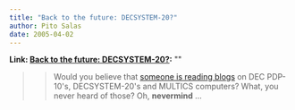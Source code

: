 ```yaml
---
title: "Back to the future: DECSYSTEM-20?"
author: Pito Salas
date: 2005-04-02
---
```


**Link: [Back to the future: DECSYSTEM-20?](None):** ""


>>

>> Would you believe that [someone is reading
blogs](<http://smokey.rhs.com/web/blog/PowerOfTheSchwartz.nsf/plinks/RSCZ-6B2KN2>)
on DEC PDP-10's, DECSYSTEM-20's and MULTICS computers? What, you never heard
of those? Oh, **nevermind** …


